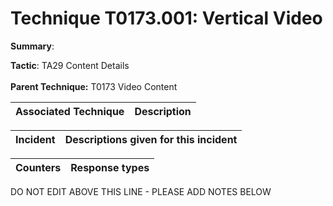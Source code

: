 # Technique T0173.001: Vertical Video

**Summary**: 

**Tactic**: TA29 Content Details <br><br>**Parent Technique:** T0173 Video Content


| Associated Technique | Description |
| --------- | ------------------------- |



| Incident | Descriptions given for this incident |
| -------- | -------------------- |



| Counters | Response types |
| -------- | -------------- |


DO NOT EDIT ABOVE THIS LINE - PLEASE ADD NOTES BELOW